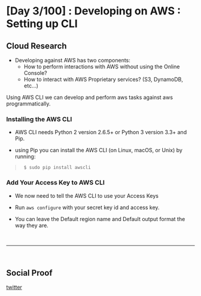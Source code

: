 
# [Day 3/100] : Developing on AWS : Setting up CLI


## Cloud Research


- Developing against AWS has two components:
    - How to perform interactions with AWS without using the Online Console?
    - How to interact with AWS Proprietary services? (S3, DynamoDB, etc…)

Using AWS CLI we can develop and perform aws tasks against aws programmatically.


### Installing the AWS CLI

- AWS CLI needs Python 2 version 2.6.5+ or Python 3 version 3.3+ and Pip.

- using Pip you can install the AWS CLI (on Linux, macOS, or Unix) by running:
  
> ` $ sudo pip install awscli`

### Add Your Access Key to AWS CLI

- We now need to tell the AWS CLI to use your Access Keys
- Run  `aws configure` with your secret key id and access key.

- You can leave the Default region name and Default output format the way they are.





</br>

---

</br>

## Social Proof


[twitter](https://twitter.com/ImperfectShishi/status/1340487678282719233)

